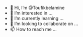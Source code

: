 - 👋 Hi, I’m @Toufikbelamine
- 👀 I’m interested in ...
- 🌱 I’m currently learning ...
- 💞️ I’m looking to collaborate on ...
- 📫 How to reach me ...

<!---
Toufikbelamine/Toufikbelamine is a ✨ special ✨ repository because its `README.md` (this file) appears on your GitHub profile.
You can click the Preview link to take a look at your changes.
--->
